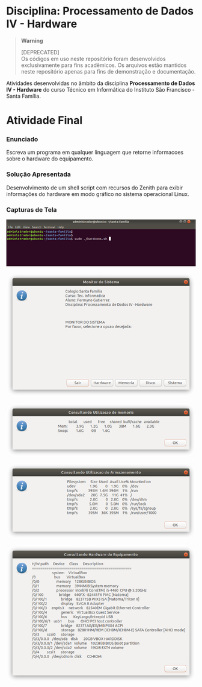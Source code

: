 # Disciplina: Processamento de Dados IV - Hardware

> **Warning**
> 
> [DEPRECATED]  
> Os códigos em uso neste repositório foram desenvolvidos exclusivamente para fins acadêmicos. Os arquivos estão mantidos neste repositório apenas para fins de demonstração e documentação.  

Atividades desenvolvidas no âmbito da disciplina **Processamento de Dados IV - Hardware** do curso Técnico em Informática do Instituto São Francisco - Santa Família.

# Atividade Final

### Enunciado

Escreva um programa em qualquer linguagem que retorne informacoes sobre o hardware do equipamento.

### Solução Apresentada
Desenvolvimento de um shell script com recursos do Zenith para exibir informações do hardware em modo gráfico no sistema operacional Linux.

### Capturas de Tela

![Execução em linha de comando](images/screenshot-00.png)

![Menu Principal](images/screenshot-01.png)

![Consulta de Memória RAM](images/screenshot-02.png)

![Consulta de Utilização de Espaço em Disco](images/screenshot-03.png)

![Consulta de Hardware](images/screenshot-04.png)

